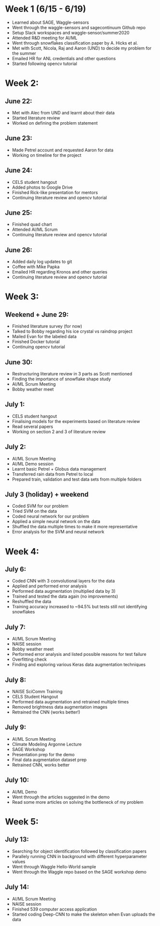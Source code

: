 # Week 1 (6/15 - 6/19)
 
- Learned about SAGE, Waggle-sensors
- Went through the waggle-sensors and sagecontinuum Github repo
- Setup Slack workspaces and waggle-sensor/summer2020 
- Attended R&D meeting for AI/ML
- Went through snowflakes classification paper by A. Hicks et al.
- Met with Scott, Nicola, Raj and Aaron (UND) to decide my problem for the summer
- Emailed HR for ANL credentials and other questions
- Started following opencv tutorial
 
# Week 2:
 
## June 22:
- Met with Alec from UND and learnt about their data
- Started literature review
- Worked on defining the problem statement
 
## June 23:
- Made Petrel account and requested Aaron for data
- Working on timeline for the project
 
## June 24:
- CELS student hangout
- Added photos to Google Drive
- Finished Rick-like presentation for mentors
- Continuing literature review and opencv tutorial
 
## June 25:
- Finished quad chart
- Attended AI/ML Scrum
- Continuing literature review and opencv tutorial
 
## June 26:
- Added daily log updates to git
- Coffee with Mike Papka
- Emailed HR regarding Kronos and other queries
- Continuing literature review and opencv tutorial
 
# Week 3:
 
## Weekend + June 29:
- Finished literature survey (for now)
- Talked to Bobby regarding his ice crystal vs raindrop project
- Mailed Evan for the labeled data 
- Finished Docker tutorial
- Continuing opencv tutorial
 
## June 30:
- Restructuring literature review in 3 parts as Scott mentioned
- Finding the importance of snowflake shape study
- AI/ML Scrum Meeting
- Bobby weather meet
 
## July 1:
- CELS student hangout
- Finalising models for the experiments based on literature review
- Read several papers
- Working on section 2 and 3 of literature review
 
## July 2:
- AI/ML Scrum Meeting
- AI/ML Demo session
- Learnt basic Petrel + Globus data management
- Transferred rain data from Petrel to local
- Prepared train, validation and test data sets from multiple folders
 
## July 3 (holiday) + weekend
- Coded SVM for our problem
- Tried SVM on the data
- Coded neural network for our problem
- Applied a simple neural network on the data
- Shuffled the data multiple times to make it more representative
- Error analysis for the SVM and neural network
 
# Week 4:
 
## July 6:
- Coded CNN with 3 convolutional layers for the data
- Applied and performed error analysis
- Performed data augmentation (multiplied data by 3)
- Trained and tested the data again (no improvements)
- Reshuffled the data
- Training accuracy increased to ~94.5% but tests still not identifying snowflakes 
 
## July 7:
- AI/ML Scrum Meeting
- NAISE session
- Bobby weather meet
- Performed error analysis and listed possible reasons for test failure
- Overfitting check 
- Finding and exploring various Keras data augmentation techniques
 
## July 8:
- NAISE SciComm Training
- CELS Student Hangout
- Performed data augmentation and retrained multiple times
- Removed brightness data augmentation images
- Retrained the CNN (works better!)
 
## July 9:
- AI/ML Scrum Meeting
- Climate Modeling Argonne Lecture
- SAGE Workshop
- Presentation prep for the demo
- Final data augmentation dataset prep
- Retrained CNN, works better
 
## July 10:
- AI/ML Demo
- Went through the articles suggested in the demo
- Read some more articles on solving the bottleneck of my problem
 
# Week 5:
 
## July 13:
- Searching for object identification followed by classification papers
- Parallely running CNN in background with different hyperparameter values
- Went through Waggle Hello-World sample
- Went through the Waggle repo based on the SAGE workshop demo
 
## July 14:
- AI/ML Scrum Meeting
- NAISE session
- Finished 539 computer access application
- Started coding Deep-CNN to make the skeleton when Evan uploads the data
 
 
